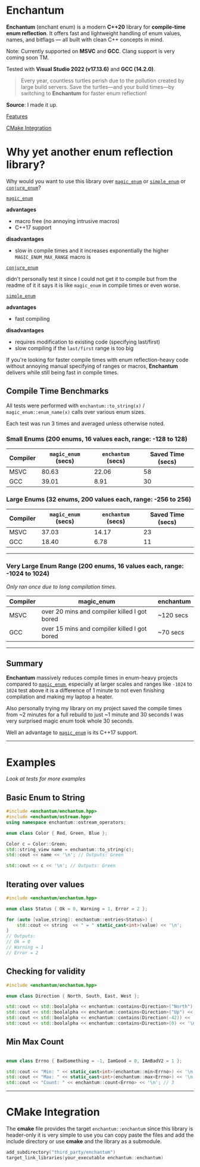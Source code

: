# Enchantum

**Enchantum** (enchant enum) is a modern **C++20** library for **compile-time enum reflection**. It offers fast and lightweight handling of enum values, names, and bitflags — all built with clean C++ concepts in mind.

Note: Currently supported on **MSVC** and **GCC**. Clang support is very coming soon TM.

Tested with **Visual Studio 2022 (v17.13.6)** and **GCC (14.2.0)**.

>Every year, countless turtles perish due to the pollution created by large build servers. Save the turtles—and your build times—by switching to **Enchantum** for faster enum reflection! 

**Source**: I made it up.

[Features](docs/features.md)

[CMake Integration](#cmake-integration)


# Why yet another enum reflection library?

Why would you want to use this library over [`magic_enum`](https://github.com/Neargye/magic_enum) or [`simple_enum`](https://github.com/arturbac/simple_enum) or [`conjure_enum`](https://github.com/fix8mt/conjure_enum)?

[`magic_enum`](https://github.com/Neargye/magic_enum) 

**advantages**
   - macro free (no annoying intrusive macros)
   - C++17 support

**disadvantages**
   - slow in compile times and it increases exponentially the higher `MAGIC_ENUM_MAX_RANGE` macro is


[`conjure_enum`](https://github.com/fix8mt/conjure_enum)

didn't personally test it since I could not get it to compile but from the readme of it it says it is like `magic_enum` in compile times or even worse.


[`simple_enum`](https://github.com/arturbac/simple_enum)

**advantages**
   - fast compiling

**disadvantages**
   - requires modification to existing code (specifying last/first)
   - slow compiling if the `last/first` range is too big


If you're looking for faster compile times with enum reflection-heavy code without annoying manual specifying of ranges or macros, **Enchantum** delivers while still being fast in compile times.



## Compile Time Benchmarks

All tests were performed with `enchantum::to_string(x)` / `magic_enum::enum_name(x)` calls over various enum sizes.

Each test was run 3 times and averaged unless otherwise noted.

### Small Enums (200 enums, 16 values each, range: -128 to 128)

| Compiler | `magic_enum` (secs) | `enchantum` (secs) | Saved Time (secs) |
|----------|-------------------|------------------|----------------|
| MSVC     | 80.63            | 22.06            | 58          |
| GCC      | 39.01             | 8.91             | 30         |


### Large Enums (32 enums, 200 values each, range: -256 to 256)

| Compiler | `magic_enum` (secs) | `enchantum` (secs) | Saved Time (secs) |
|----------|----------------------|---------------------|----------------|
| MSVC     | 37.03               | 14.17               | 23        |
| GCC      |  18.40                | 6.78                | 11         |

---

### Very Large Enum Range (200 enums, 16 values each, range: -1024 to 1024)

*Only ran once due to long compilation times.*

| Compiler | magic_enum          | enchantum |
|----------|---------------------|-----------|
| MSVC     | over 20 mins and compiler killed I got bored   | ~120 secs   |
| GCC      | over 15 mins and compiler killed I got bored   | ~70 secs   |


---

## Summary

**Enchantum** massively reduces compile times in enum-heavy projects compared to [`magic_enum`](https://github.com/Neargye/magic_enum), especially at larger scales and ranges like  `-1024` to `1024` test above it is a difference of 1 minute to not even finishing compilation and making my laptop a heater.

Also personally trying my library on my project saved the compile times from ~2 minutes for a full rebuild to just ~1 minute and 30 seconds I was very surprised magic enum took whole 30 seconds.

Well an advantage to [`magic_enum`](https://github.com/Neargye/magic_enum) is its C++17 support.

---




# Examples
_Look at tests for more examples_
## Basic Enum to String

```cpp
#include <enchantum/enchantum.hpp>
#include <enchantum/ostream.hpp>
using namespace enchantum::ostream_operators;

enum class Color { Red, Green, Blue };

Color c = Color::Green;
std::string_view name = enchantum::to_string(c);
std::cout << name << '\n'; // Outputs: Green

std::cout << c << '\n'; // Outputs: Green
```

## Iterating over values
```cpp
#include <enchantum/enchantum.hpp>

enum class Status { Ok = 0, Warning = 1, Error = 2 };

for (auto [value,string]: enchantum::entries<Status>) {
    std::cout << string  << " = " static_cast<int>(value) << '\n';
}
// Outputs:
// Ok = 0
// Warning = 1
// Error = 2
```

## Checking for validity
```cpp
#include <enchantum/enchantum.hpp>

enum class Direction { North, South, East, West };

std::cout << std::boolalpha << enchantum::contains<Direction>("North") << '\n'; // true
std::cout << std::boolalpha << enchantum::contains<Direction>("Up") << '\n'; // false
std::cout << std::boolalpha << enchantum::contains(Direction(-42)) << '\n'; // false
std::cout << std::boolalpha << enchantum::contains<Direction>(0) << '\n'; // true
```
## Min Max Count
```cpp

enum class Errno { BadSomething = -1, IamGood = 0, IAmBadV2 = 1 };

std::cout << "Min: " << static_cast<int>(enchantum::min<Errno>) << '\n'; // -1 BadSomething
std::cout << "Max: " << static_cast<int>(enchantum::max<Errno>) << '\n'; // 1 IAmBadV2
std::cout << "Count: " << enchantum::count<Errno> << '\n'; // 3
```

---


# CMake Integration

The **cmake** file provides the target `enchantum::enchantum` since this library is header-only it is very simple to use you can copy paste the files and add the include directory or use **cmake** and the library as a submodule. 

```cpp
add_subdirectory("third_party/enchantum")
target_link_libraries(your_executable enchantum::enchantum)
```